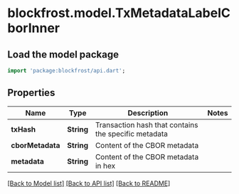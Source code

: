 # blockfrost.model.TxMetadataLabelCborInner

## Load the model package
```dart
import 'package:blockfrost/api.dart';
```

## Properties
Name | Type | Description | Notes
------------ | ------------- | ------------- | -------------
**txHash** | **String** | Transaction hash that contains the specific metadata | 
**cborMetadata** | **String** | Content of the CBOR metadata | 
**metadata** | **String** | Content of the CBOR metadata in hex | 

[[Back to Model list]](../README.md#documentation-for-models) [[Back to API list]](../README.md#documentation-for-api-endpoints) [[Back to README]](../README.md)


